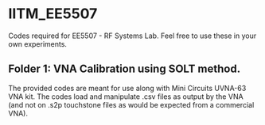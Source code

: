 # IITM_EE5507
Codes required for EE5507 - RF Systems Lab. Feel free to use these in your own experiments.

## Folder 1: VNA Calibration using SOLT method.
The provided codes are meant for use along with Mini Circuits UVNA-63 VNA kit. The codes load and manipulate .csv files as output by the VNA (and not on .s2p touchstone files as would be expected from a commercial VNA).
